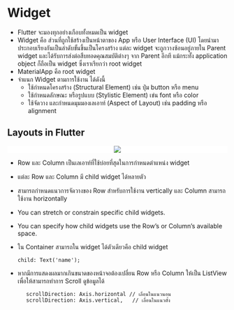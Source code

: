# Widget
 - Flutter จะมองทุกอย่างเกือบทั้งหมดเป็น widget
 - Widget คือ ส่วนที่ถูกใช้สร้างเป็นหน้าตาของ App หรือ User Interface (UI) โดยนำมาประกอบเรียงกันเป็นลำดับขั้นขึ้นเป็นโครงสร้าง แต่ละ widget จะถูกวางซ้อนอยู่ภายใน Parent widget และได้รับการส่งต่อสืบทอดคุณสมบัติต่างๆ จาก Parent อีกที แม้กระทั้ง application object ก็ถือเป็น widget ซึ่งเราเรียกว่า root widget 
 - MaterialApp คือ root widget
 - จำแนก Widget ตามการใช้งาน ได้ดังนี้
    - ใช้กำหนดโครงสร้าง (Structural Element) เช่น ปุ่ม button หรือ menu
    - ใช้กำหนดลักษณะ หรือรูปแบบ (Stylistic Element) เข่น font หรือ color
    - ใช้จัดวาง และกำหนดมุมมองเลเอาท์ (Aspect of Layout) เช่น padding หรือ alignment
## Layouts in Flutter

<p align="center" style="background-color:#FFFFFF;">
  <img src="https://docs.flutter.dev/assets/images/docs/ui/layout/sample-flutter-layout.png"> 
</p>

  - Row และ Column เป็นเลเอาท์ที่ใช้บ่อยที่สุดในการกำหนดตำแหน่ง widget
  - แต่ละ Row และ Column มี child widget ได้หลายตัว
  - สามารถกำหนดแนวการจัดวางของ Row สำหรับการใช้งาน vertically และ Column สามารถใช้งาน horizontally
  - You can stretch or constrain specific child widgets.
  - You can specify how child widgets use the Row’s or Column’s available space.
  - ใน Container สามารถใน widget ได้ตัวเดียวคือ child widget
    ```
    child: Text('name');
    ```
    
   - หากมีการแสดงผลมากเกินขนาดของหน้าจอต้องเปลี่ยน Row หรือ Column ให้เป็น ListView เพื่อให้สามารถทำการ Scroll ดูข้อมูลได้

```
      scrollDirection: Axis.horizontal // เลื่อนในแนวนอน
      scrollDirection: Axis.vertical,   // เลื่อนในแนวตั้ง
